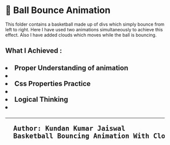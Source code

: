 # 🏀 Ball Bounce Animation

This folder contains a basketball made up of divs which simply bounce from left to right. Here I have used two animations simultaneously to achieve this effect. Also I have added clouds which moves while the ball is bouncing. 

<h2>What I Achieved :<h2>
<li>Proper Understanding of animation<li>
<li>Css Properties Practice<li>
<li>Logical Thinking<li>


<hr>
<pre>
  Author: Kundan Kumar Jaiswal
  Basketball Bouncing Animation With Clouds in the Sky
</pre>